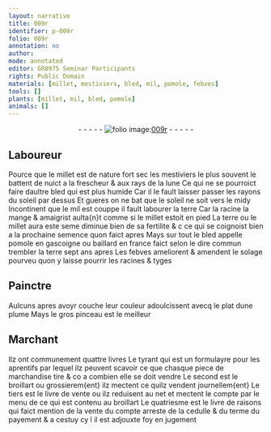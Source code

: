 ```yaml
---
layout: narrative
title: 009r
identifier: p-009r
folio: 009r
annotation: no
author:
mode: annotated
editor: GR8975 Seminar Participants
rights: Public Domain
materials: [millet, mestiviers, bled, mil, pomole, febves]
tools: []
plants: [millet, mil, bled, pomole]
animals: []
---
```


<div class="folio" align="center">- - - - - <a href="http://gallica.bnf.fr/ark:/12148/btv1b10500001g/f23.item" target="_blank"><img src="https://cu-mkp.github.io/2017-workshop-edition/assets/photo-icon.png" alt="folio image: " style="display:inline-block; margin-bottom:-3px;"/>009r</a> - - - - - </div>  
  

## Laboureur

 
Pource que le <span class="m"><span class="pa">millet</span></span> est de nature fort sec les <span class="m"><span class="pro">mestiviers</span></span>
 le plus souvent le battent de nuict a la frescheur & aux
 rays de la lune Ce qui ne se pourroict faire daultre <span class="m">bled</span>
 qui est plus humide Car il le fault laisser passer les
 rayons du soleil par dessus Et gueres on ne bat que le
 soleil ne soit vers le midy Incontinent que le <span class="m"><span class="pa">mil</span></span> est
 couppe il fault labourer la terre Car la racine la
 mange & amaigrist aulta{n}t comme si le <span class="m"><span class="pa">millet</span></span> estoit en pied
 La terre ou le <span class="m"><span class="pa">millet</span></span> aura este seme diminue bien de sa
 fertilite & c ce qui se coignoist bien a la prochaine semence
 quon faict apres Mays sur tout le <span class="m"><span class="pa">bled</span></span> appelle <span class="m"><span class="pa">pomole</span></span>
 en <span class="pl">gascoigne</span> ou baillard en <span class="pl">france</span> faict selon le dire
 commun trembler la terre sept ans apres Les <span class="m">febves</span>
 ameliorent & amendent le solage pourveu quon y laisse
 pourrir les racines & tyges
 
 
  

## <span class="pro">Painctre</span>

 
Aulcuns apres avoyr couche leur couleur adoulcissent avecq
 le plat dune plume Mays le gros pinceau est le meilleur
 
 
  

## <span class="pro">Marchant</span>

 
Ilz ont communement quattre livres Le tyrant qui est un
 formulayre pour les aprentifs par lequel ilz peuvent scavoir
 ce que chasque piece de marchandise tire & co a combien elle se
 doit vendre Le second est le broillart ou grossierem{ent} ilz mectent
 ce quilz vendent journellem{ent} Le tiers est le livre de vente ou
 ilz reduisent au net et mectent le compte par le menu de ce qui est
 contenu au broillart Le quatriesme est le livre de raisons
 qui faict mention de la vente du compte arreste de la cedulle
 & du terme du payement & a cestuy cy l il est adjouxte foy en
 jugement
 
